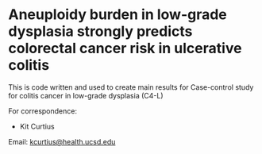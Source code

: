 # Aneuploidy burden in low-grade dysplasia strongly predicts colorectal cancer risk in ulcerative colitis

This is code written and used to create main results for Case-control study for colitis cancer in low-grade dysplasia (C4-L)

For correspondence:
- Kit Curtius

Email: kcurtius@health.ucsd.edu

